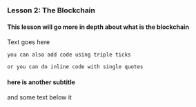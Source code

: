 ### Lesson 2: The Blockchain
#### This lesson will go more in depth about what is the blockchain
Text goes here
 ```
 you can also add code using triple ticks
```
 `or you can do inline code with single quotes`
 #### here is another subtitle
 and some text below it 
